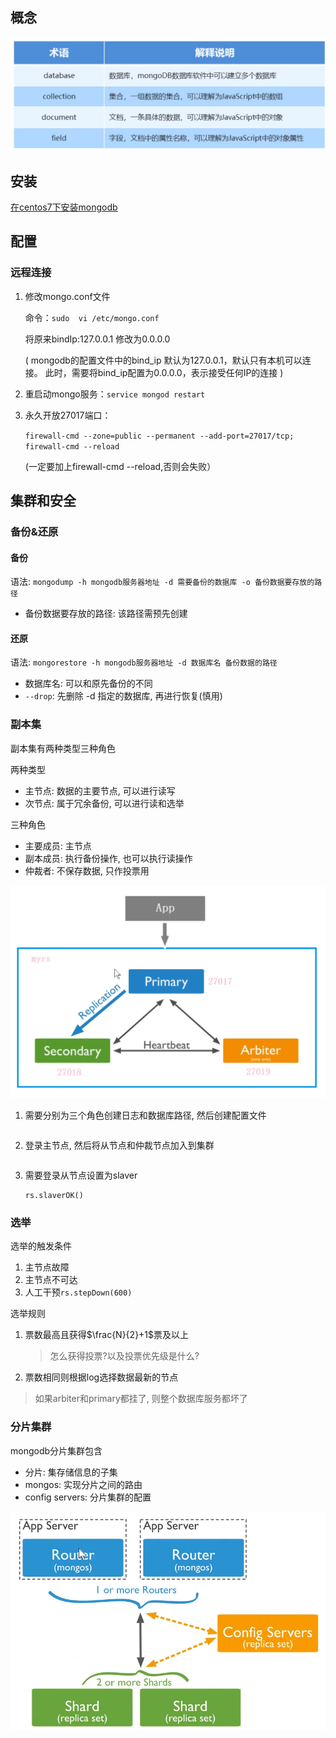 ## 概念

![image-20200114172018151](image-20200114172018151.png)

## 安装

[在centos7下安装mongodb](https://docs.mongodb.com/manual/tutorial/install-mongodb-on-red-hat/#configure-the-package-management-system-yum)

## 配置

### 远程连接

1. 修改mongo.conf文件

   命令：`sudo  vi /etc/mongo.conf`

   将原来bindIp:127.0.0.1 修改为0.0.0.0

   ( mongodb的配置文件中的bind_ip 默认为127.0.0.1，默认只有本机可以连接。 此时，需要将bind_ip配置为0.0.0.0，表示接受任何IP的连接 )

2. 重启动mongo服务：`service mongod restart `

3. 永久开放27017端口：

   `firewall-cmd --zone=public --permanent --add-port=27017/tcp; firewall-cmd --reload`

   (一定要加上firewall-cmd --reload,否则会失败）

## 集群和安全

### 备份&还原

#### 备份

语法: `mongodump -h mongodb服务器地址 -d 需要备份的数据库 -o 备份数据要存放的路径`

* 备份数据要存放的路径: 该路径需预先创建

#### 还原

语法: `mongorestore -h mongodb服务器地址 -d 数据库名 备份数据的路径`

* 数据库名: 可以和原先备份的不同
* `--drop`: 先删除 -d 指定的数据库, 再进行恢复(慎用)

### 副本集

副本集有两种类型三种角色

两种类型

* 主节点: 数据的主要节点, 可以进行读写
* 次节点: 属于冗余备份, 可以进行读和选举

三种角色

* 主要成员: 主节点
* 副本成员: 执行备份操作, 也可以执行读操作
* 仲裁者: 不保存数据, 只作投票用

<img src="image-20200129162349774.png" alt="image-20200129162349774" style="zoom:70%;" />

1. 需要分别为三个角色创建日志和数据库路径, 然后创建配置文件

   ```
   
   ```

2. 登录主节点, 然后将从节点和仲裁节点加入到集群

   ```
   
   ```

3. 需要登录从节点设置为slaver

   ```
   rs.slaverOK()
   ```

### 选举

选举的触发条件

1. 主节点故障
2. 主节点不可达
3. 人工干预`rs.stepDown(600)`

选举规则

1. 票数最高且获得$\frac{N}{2}+1$票及以上

   > 怎么获得投票?以及投票优先级是什么?

2. 票数相同则根据log选择数据最新的节点

> 如果arbiter和primary都挂了, 则整个数据库服务都坏了

### 分片集群

mongodb分片集群包含

* 分片: 集存储信息的子集
* mongos: 实现分片之间的路由
* config servers: 分片集群的配置

<img src="image-20200129211807296.png" alt="image-20200129211807296" style="zoom:60%;" />